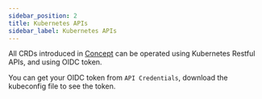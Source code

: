 ```yaml
---
sidebar_position: 2
title: Kubernetes APIs
sidebar_label: Kubernetes APIs
---
```


All CRDs introduced in [Concept](../Concepts/architecture-overview.md) can be operated using Kubernetes Restful APIs, and using OIDC token.

You can get your OIDC token from ```API Credentials```, download the kubeconfig file to see the token.
